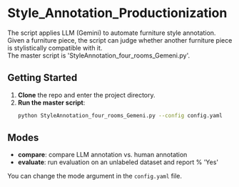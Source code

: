 # Style_Annotation_Productionization

The script applies LLM (Gemini) to automate furniture style annotation.  
Given a furniture piece, the script can judge whether another furniture piece is stylistically compatible with it.  
The master script is 'StyleAnnotation_four_rooms_Gemeni.py'. 
## Getting Started
1. **Clone** the repo and enter the project directory.
3. **Run the master script**:
   ```bash
   python StyleAnnotation_four_rooms_Gemeni.py --config config.yaml


## Modes
- **compare**: compare LLM annotation vs. human annotation
- **evaluate**: run evaluation on an unlabeled dataset and report % 'Yes'

You can change the mode argument in the `config.yaml` file.


 

